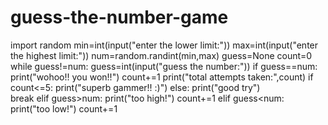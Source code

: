 # guess-the-number-game
import random
min=int(input("enter the lower limit:"))
max=int(input("enter the highest limit:"))
num=random.randint(min,max)
guess=None
count=0
while guess!=num:
    guess=int(input("guess the number:"))
    if guess==num:
        print("wohoo!! you won!!")
        count+=1
        print("total attempts taken:",count)
        if count<=5:
            print("superb gammer!! :)")
        else:
            print("good try")    
        break
    elif guess>num:
        print("too high!")
        count+=1
    elif guess<num:
        print("too low!") 
        count+=1   
    
